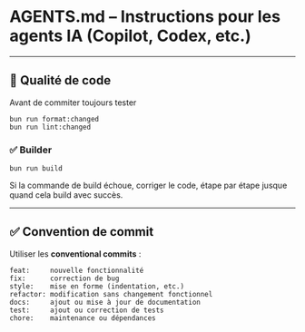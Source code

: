 # AGENTS.md – Instructions pour les agents IA (Copilot, Codex, etc.)

---

## 🧪 Qualité de code

Avant de commiter toujours tester

```
bun run format:changed
bun run lint:changed
```

### ✅ Builder

```
bun run build
```

Si la commande de build échoue, corriger le code, étape par étape jusque quand
cela build avec succès.

---

## ✅ Convention de commit

Utiliser les **conventional commits** :

```
feat:     nouvelle fonctionnalité
fix:      correction de bug
style:    mise en forme (indentation, etc.)
refactor: modification sans changement fonctionnel
docs:     ajout ou mise à jour de documentation
test:     ajout ou correction de tests
chore:    maintenance ou dépendances
```
